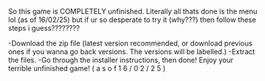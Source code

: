 So this game is COMPLETELY unfinished. Literally all thats done is the menu lol (as of 16/02/25) but if ur so desperate to try it (why???) then follow these steps i guess????????

-Download the zip file (latest version recommended, or download previous ones if you wanna go back versions. The versions will be labelled.)
-Extract the files.
-Go through the installer instructions, then done! Enjoy your terrible unfinished game! ( a s  o f  1 6 / 0 2 / 2 5 )
